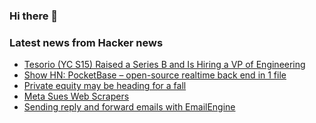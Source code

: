### Hi there 👋

<!--
**arashid-sh/arashid-sh** is a ✨ _special_ ✨ repository because its `README.md` (this file) appears on your GitHub profile.

Here are some ideas to get you started:

- 🔭 I’m currently working on ...
- 🌱 I’m currently learning ...
- 👯 I’m looking to collaborate on ...
- 🤔 I’m looking for help with ...
- 💬 Ask me about ...
- 📫 How to reach me: ...
- 😄 Pronouns: ...
- ⚡ Fun fact: ...
-->

### Latest news from Hacker news
<!-- BLOG-POST-LIST:START -->
- [Tesorio &lpar;YC S15&rpar; Raised a Series B and Is Hiring a VP of Engineering](https://www.tesorio.com/careers#job-openings)
- [Show HN: PocketBase – open-source realtime back end in 1 file](https://github.com/pocketbase/pocketbase)
- [Private equity may be heading for a fall](https://www.economist.com/business/2022/07/07/private-equity-may-be-heading-for-a-fall)
- [Meta Sues Web Scrapers](https://about.fb.com/news/2022/07/actions-against-scraping-for-hire/)
- [Sending reply and forward emails with EmailEngine](https://docs.emailengine.app/sending-reply-and-forward-emails/)
<!-- BLOG-POST-LIST:END -->
